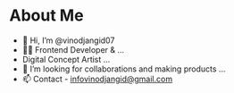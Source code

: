 <h1>About Me</h1>

- 👋 Hi, I’m @vinodjangid07
- 👨‍💻 Frontend Developer & ...
- Digital Concept Artist ...
- 💞️ I’m looking for collaborations and making products ...
- 📫 Contact - infovinodjangid@gmail.com

<!---
vinodjangid07/VinodJangid is a ✨ special ✨ repository because its `README.md` (this file) appears on your GitHub profile.
You can click the Preview link to take a look at your changes.
--->
